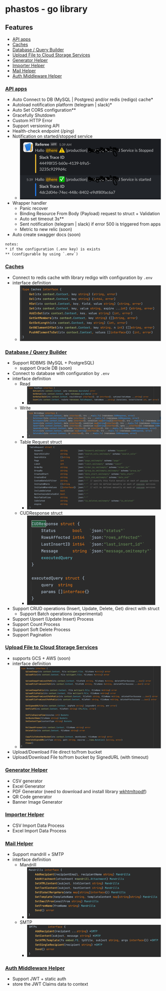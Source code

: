 # phastos - go library

## Features

- [API apps](https://github.com/kodekoding/phastos/tree/master/go#api-apps)
- [Caches](https://github.com/kodekoding/phastos/tree/master/go#caches)
- [Database / Query Builder](https://github.com/kodekoding/phastos/tree/master/go#database--query-builder)
- [Upload File to Cloud Storage Services](https://github.com/kodekoding/phastos/tree/master/go#upload-file-to-cloud-storage-services)
- [Generator Helper](https://github.com/kodekoding/phastos/tree/master/go#generator-helper)
- [Importer Helper](https://github.com/kodekoding/phastos/tree/master/go#importer-helper)
- [Mail Helper](https://github.com/kodekoding/phastos/tree/master/go#mail-helper)
- [Auth Middleware Helper](https://github.com/kodekoding/phastos/tree/master/go#auth-middleware-helper)


### [API apps](https://github.com/kodekoding/phastos/tree/master/go/api)
- Auto Connect to DB (MySQL | Postgres) and/or redis (redigo) cache* 
- Autoload notification platform (telegram | slack)*
- Auto Set CORS configuration**
- Gracefully Shutdown
- Custom HTTP Error
- Support versioning API
- Health-check endpoint (/ping)
- Notification on started/stopped service
  - ![img_10.png](img_10.png)
- Wrapper handler
  - Panic recover
  - Binding Resource From Body (Payload) request to struct + Validation
  - Auto set timeout 3s**
  - Sent notification (telegram | slack) if error 500 is triggered from apps
  - Metric to new relic (soon)
- Auto create swagger docs (soon)
  
```
notes:
* if the configuration (.env key) is exists
** (configurable by using `.env`)
```

### [Caches](https://github.com/kodekoding/phastos/tree/master/go/cache)
- Connect to redis cache with library redigo with configuration by `.env`
- interface definition
  - ![img_5.png](img_5.png)

### [Database / Query Builder](https://github.com/kodekoding/phastos/tree/master/go/database)
- Support RDBMS (MySQL + PostgreSQL)
  - support Oracle DB (soon)
- Connect to database with configuration by `.env`
- interface definition
  - Read
    - ![img_2.png](img_2.png)
  - Write
    - ![img_1.png](img_1.png)
  - Table Request struct
    - ![img_3.png](img_3.png)
  - CUDResponse struct
    - ![img_4.png](img_4.png)
- Support CRUD operations (Insert, Update, Delete, Get) direct with struct
  - Support Batch operations (experimental)
- Support Upsert (Update Insert) Process
- Support Count Process
- Support Soft Delete Process
- Support Pagination

### [Upload File to Cloud Storage Services](https://github.com/kodekoding/phastos/tree/master/go/storage)
- supports GCS + AWS (soon)
- interface definition
  - ![img_6.png](img_6.png)
- Upload/Download File direct to/from bucket
- Upload/Download File to/from bucket by SignedURL (with timeout)

### [Generator Helper](https://github.com/kodekoding/phastos/tree/master/go/generator)
- CSV generator
- Excel Generator
- PDF Generator (need to download and install library [wkhtmltopdf](https://wkhtmltopdf.org/downloads.html))
- QR Code generator
- Banner Image Generator

### [Importer Helper](https://github.com/kodekoding/phastos/tree/master/go/importer)
- CSV Import Data Process
- Excel Import Data Process

### [Mail Helper](https://github.com/kodekoding/phastos/tree/master/go/mail)
- Support mandrill + SMTP
- interface definition
  - Mandrill
    - ![img_7.png](img_7.png)
  - SMTP
    - ![img_8.png](img_8.png)

### [Auth Middleware Helper](https://github.com/kodekoding/phastos/tree/master/go/middleware)
- Support JWT + static auth
- store the JWT Claims data to context